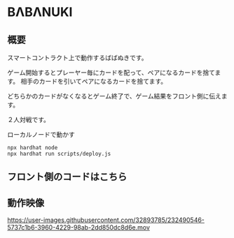 # BΛBΛNUKI

## 概要

スマートコントラクト上で動作するばばぬきです。

ゲーム開始するとプレーヤー毎にカードを配って、ペアになるカードを捨てます。
相手のカードを引いてペアになるカードを捨てます。

どちらかのカードがなくなるとゲーム終了で、ゲーム結果をフロント側に伝えます。

２人対戦です。

ローカルノードで動かす

```shell
npx hardhat node
npx hardhat run scripts/deploy.js
```
## フロント側のコードはこちら



## 動作映像


https://user-images.githubusercontent.com/32893785/232490546-5737c1b6-3960-4229-98ab-2dd850dc8d6e.mov


